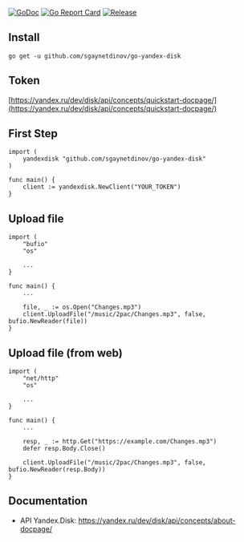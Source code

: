 [![GoDoc](https://godoc.org/github.com/sgaynetdinov/go-yandex-disk?status.svg)](https://godoc.org/github.com/sgaynetdinov/go-yandex-disk)
[![Go Report Card](https://goreportcard.com/badge/github.com/sgaynetdinov/go-yandex-disk)](https://goreportcard.com/report/github.com/sgaynetdinov/go-yandex-disk)
[![Release](https://img.shields.io/github/release/sgaynetdinov/go-yandex-disk.svg?style=flat-square)](https://github.com/sgaynetdinov/go-yandex-disk/releases/latest)


## Install

`go get -u github.com/sgaynetdinov/go-yandex-disk`

## Token

[https://yandex.ru/dev/disk/api/concepts/quickstart-docpage/](https://yandex.ru/dev/disk/api/concepts/quickstart-docpage/)

## First Step

```
import (
    yandexdisk "github.com/sgaynetdinov/go-yandex-disk"
)

func main() {
    client := yandexdisk.NewClient("YOUR_TOKEN")
}
```


## Upload file

```
import (
    "bufio"
    "os"

    ...
}

func main() {
    ...

    file, _ := os.Open("Changes.mp3")
    client.UploadFile("/music/2pac/Changes.mp3", false, bufio.NewReader(file))
}
```


## Upload file (from web)

```
import (
    "net/http"
    "os"

    ...
}

func main() {
    ...

    resp, _ := http.Get("https://example.com/Changes.mp3")
    defer resp.Body.Close()

    client.UploadFile("/music/2pac/Changes.mp3", false, bufio.NewReader(resp.Body))
}
```


## Documentation
- API Yandex.Disk: https://yandex.ru/dev/disk/api/concepts/about-docpage/
